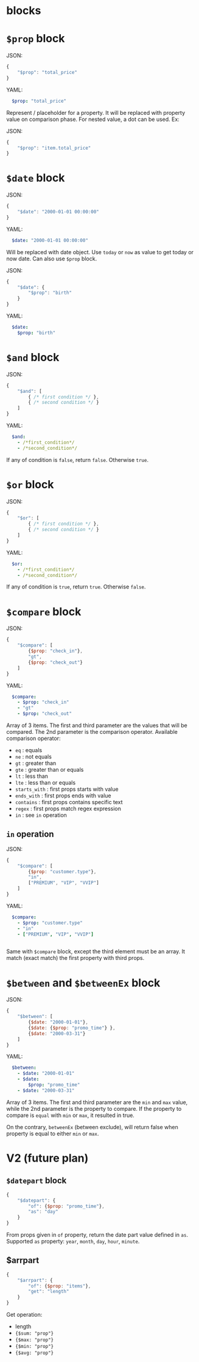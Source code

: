 
# blocks


# `$prop` block

JSON:
```javascript
{
    "$prop": "total_price"
}
```
YAML:
``` yaml
  $prop: "total_price"
```

Represent / placeholder for a property. It will be replaced with property value on comparison phase. For nested value, a dot can be used. Ex:

JSON:
```javascript
{
    "$prop": "item.total_price"
}
```

# `$date` block

JSON:
```javascript
{
    "$date": "2000-01-01 00:00:00"
}
```
YAML:
```yaml
  $date: "2000-01-01 00:00:00"
```

Will be replaced with date object. Use `today` or `now` as value to get today or now date. Can also use `$prop` block.

JSON:
```javascript
{
    "$date": {
        "$prop": "birth"
    }
}
```
YAML:
```yaml
  $date: 
    $prop: "birth"
```

# `$and` block

JSON:
```javascript
{
    "$and": [
        { /* first condition */ },
        { /* second condition */ }
    ]
}
```
YAML:
```yaml
  $and:
    - /*first_condition*/
    - /*second_condition*/
```

If any of condition is `false`, return `false`. Otherwise `true`.

# `$or` block

JSON:
```javascript
{
    "$or": [
        { /* first condition */ },
        { /* second condition */ }
    ]
}
```
YAML:
```yaml
  $or:
    - /*first_condition*/
    - /*second_condition*/
```

If any of condition is `true`, return `true`. Otherwise `false`.

# `$compare` block

JSON:
```javascript
{
    "$compare": [
        {$prop: "check_in"}, 
        "gt", 
        {$prop: "check_out"}
    ]
}
```
YAML:
```yaml
  $compare:
    - $prop: "check_in" 
    - "gt"
    - $prop: "check_out"
```

Array of 3 items. The first and third parameter are the values that will be compared. The 2nd parameter is the comparison operator. Available comparison operator:

* `eq`          : equals
* `ne`          : not equals
* `gt`          : greater than
* `gte`         : greater than or equals
* `lt`          : less than
* `lte`         : less than or equals
* `starts_with` : first props starts with value
* `ends_with`   : first props ends with value
* `contains`    : first props contains specific text
* `regex`       : first props match regex expression
* `in`          : see `in` operation

## `in` operation

JSON:
```javascript
{
    "$compare": [
        {$prop: "customer.type"}, 
        "in", 
        ["PREMIUM", "VIP", "VVIP"]
    ]
}
```
YAML:
```yaml
  $compare:
    - $prop: "customer.type" 
    - "in"
    - ["PREMIUM", "VIP", "VVIP"]
    
```

Same with `$compare` block, except the third element must be an array. It match (exact match) the first property with third props.

# `$between` and `$betweenEx` block

JSON:
```javascript
{
    "$between": [
        {$date: "2000-01-01"},
        {$date: {$prop: "promo_time"} },
        {$date: "2000-03-31"}
    ]
}
```
YAML:
```yaml
  $between:
    - $date: "2000-01-01"
    - $date:
        $prop: "promo_time"
    - $date: "2000-03-31"
```

Array of 3 items. The first and third parameter are the `min` and `max` value, while the 2nd parameter is the property to compare. If the property to compare is `equal` with `min` or `max`, it resulted in true.

On the contrary, `betweenEx` (between exclude), will return false when property is equal to either `min` or `max`.

# V2 (future plan)

## `$datepart` block

```javascript
{
    "$datepart": {
        "of": {$prop: "promo_time"},
        "as": "day"
    }
}
```

From props given in `of` property, return the date part value defined in `as`. Supported `as` property: `year`, `month`, `day`, `hour`, `minute`.

## $arrpart
``` javascript
{
    "$arrpart": {
        "of": {$prop: "items"},
        "get": "length"
    }
}
```

Get operation: 
* length
* `{$sum: "prop"}`
* `{$max: "prop"}`
* `{$min: "prop"}`
* `{$avg: "prop"}`